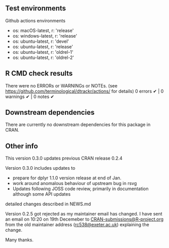 ## Test environments

Github actions environments

* os: macOS-latest,   r: 'release'
* os: windows-latest, r: 'release'
* os: ubuntu-latest,   r: 'devel'
* os: ubuntu-latest,   r: 'release'
* os: ubuntu-latest,   r: 'oldrel-1'
* os: ubuntu-latest,   r: 'oldrel-2'

## R CMD check results
There were no ERRORs or WARNINGs or NOTEs. 
(see https://github.com/terminological/dtrackr/actions/ for 
details)
0 errors ✔ | 0 warnings ✔ | 0 notes ✔

## Downstream dependencies
There are currently no downstream dependencies for this package in CRAN.

## Other info
This version 0.3.0 updates previous CRAN release 0.2.4

Version 0.3.0 includes updates to 
* prepare for dplyr 1.1.0 version release at end of Jan.
* work around anomalous behaviour of upstream bug in rsvg
* Updates following JOSS code review, primarily in documentation although some 
API updates

detailed changes described in NEWS.md

Version 0.2.5 got rejected as my maintainer email has changed. I have sent an
email on 10:20 on 19th Decemeber to CRAN-submissions@R-project.org from the old
maintainer address (rc538@exeter.ac.uk) explaining the change.

Many thanks.

